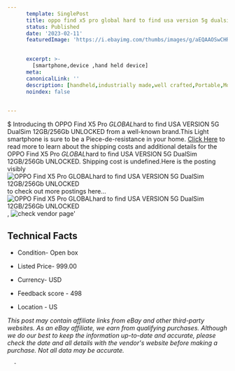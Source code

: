 ```yaml
---
      template: SinglePost
      title: oppo find x5 pro global hard to find usa version 5g dualsim 12gb 256gb unlocked
      status: Published
      date: '2023-02-11'
      featuredImage: 'https://i.ebayimg.com/thumbs/images/g/aEQAAOSwCHRjpWw0/s-l225.jpg'
       

      excerpt: >-
        [smartphone,device ,hand held device]
      meta:
      canonicalLink: ''
      description: [handheld,industrially made,well crafted,Portable,Mobile,Compact,Convenient,Lightweight,Maneuverable,Man-portable,Miniature,Carriable,Hand-held,Light,Holdable,Transportable,Mobile device,Pocket-sized,On-the-go,Wireless,Cordless,Compact size,Convenient size, smartphone,device ,hand held device]
      noindex: false
      

---
```

$
      Introducing th OPPO Find X5 Pro *GLOBAL*hard to find USA VERSION 5G DualSim 12GB/256Gb UNLOCKED from a well-known brand.This Light smartphone is sure to be a Piece-de-resistance in your home. [Click Here](https://www.ebay.com/itm/204235875154?hash=item2f8d682352%3Ag%3AaEQAAOSwCHRjpWw0&mkevt=1&mkcid=1&mkrid=711-53200-19255-0&campid=%253CePNCampaignId%253E&customid=%253CreferenceId%253E&toolid=10049) to read more to learn about the shipping costs and additional details for the OPPO Find X5 Pro *GLOBAL*hard to find USA VERSION 5G DualSim 12GB/256Gb UNLOCKED. Shipping cost is undefined.Here is the posting visibly ![OPPO Find X5 Pro *GLOBAL*hard to find USA VERSION 5G DualSim 12GB/256Gb UNLOCKED](https://i.ebayimg.com/thumbs/images/g/aEQAAOSwCHRjpWw0/s-l225.jpg) to check out more postings here... ![OPPO Find X5 Pro *GLOBAL*hard to find USA VERSION 5G DualSim 12GB/256Gb UNLOCKED](https://i.ebayimg.com/images/g/aEQAAOSwCHRjpWw0/s-l1600.jpg), ![check vendor page](https://origin-galleryplus.ebayimg.com/ws/web/204235875154_2_0_1/225x225.jpg,https://origin-galleryplus.ebayimg.com/ws/web/204235875154_3_0_1/225x225.jpg,https://origin-galleryplus.ebayimg.com/ws/web/204235875154_4_0_1/225x225.jpg,https://origin-galleryplus.ebayimg.com/ws/web/204235875154_5_0_1/225x225.jpg,https://origin-galleryplus.ebayimg.com/ws/web/204235875154_6_0_1/225x225.jpg)'

      

 ## Technical Facts 



     
      

 - Condition- Open box 


      

 - Listed Price- 999.00 


      

 - Currency- USD 


      

 - Feedback score - 498 


      

 - Location - US 


      
      

 *_This post may contain affiliate links from eBay and other third-party websites. As an eBay affiliate, we earn from qualifying purchases. Although we do our best to keep the information up-to-date and accurate, please check the date and all details with the vendor's website before making a purchase. Not all data may be accurate._*




      -
